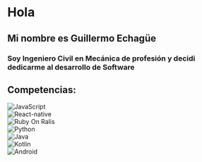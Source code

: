 # Hola

## Mi nombre es Guillermo Echagüe

### Soy Ingeniero Civil en Mecánica de profesión y decidi dedicarme al desarrollo de Software


## Competencias:

![JavaScript](https://img.shields.io/badge/JavaScript-3DDC84?style=for-the-badge&logo=javaScript&logoColor=white&labelColor=101010)</br>
![React-native](https://img.shields.io/badge/React-native-3DDC84?style=for-the-badge&logo=reac-native&logoColor=white&labelColor=101010)</br>
![Ruby On Ralis](https://img.shields.io/badge/Ruby%20On%20Rails-Ruby%20On%20Rails-red)</br>
![Python](https://img.shields.io/badge/Python-Python-blue)</br>
![Java](https://img.shields.io/badge/Java-3DDC84?style=for-the-badge&logo=java&logoColor=white&labelColor=101010)</br>
![Kotlin](https://img.shields.io/badge/Kotlin-0095D5?style=for-the-badge&logo=kotlin&logoColor=white&labelColor=101010)</br>
![Android](https://img.shields.io/badge/Android-3DDC84?style=for-the-badge&logo=android&logoColor=white&labelColor=101010)</br>
